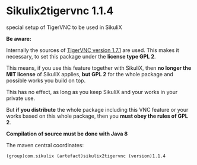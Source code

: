 # Sikulix2tigervnc 1.1.4

special setup of TigerVNC to be used in SikuliX

**Be aware:**
 
Internally the sources of [TigerVNC version 1.7.1](https://github.com/TigerVNC/tigervnc) are used. 
This makes it necessary, to set this package under the **license type GPL 2**.

This means, if you use this feature together with SikuliX, 
then **no longer the MIT license** of SikuliX applies, **but GPL 2** for the whole package
and possible works you build on top. 

This has no effect, as long as you keep SikuliX 
and your works in your private use. 

But **if you distribute** the whole package including 
this VNC feature or your works based on this whole package,
 then you **must obey the rules of GPL 2**.
 
**Compilation of source must be done with Java 8**
 
The maven central coordinates:

``(group)com.sikulix (artefact)sikulix2tigervnc (version)1.1.4``